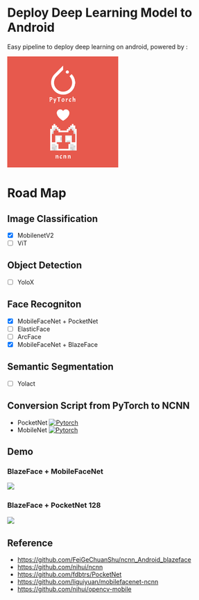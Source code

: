 # Deploy Deep Learning Model to Android 
Easy pipeline to deploy deep learning on android, powered by :
<p>
<img src="https://raw.githubusercontent.com/kikirizki/pytorch_to_android-ncnn/master/images/pytorch_ncnn.jpeg"  height="256" /> 

</p>

# Road Map
## Image Classification
- [x] MobilenetV2
- [ ] ViT
## Object Detection
- [ ] YoloX
## Face Recogniton
- [x] MobileFaceNet + PocketNet 
- [ ] ElasticFace
- [ ] ArcFace
- [x] MobileFaceNet + BlazeFace 
## Semantic Segmentation
- [ ] Yolact
## Conversion Script from PyTorch to NCNN
- PocketNet [![Pytorch](https://colab.research.google.com/assets/colab-badge.svg)](https://colab.research.google.com/github/kikirizki/pytorch_to_android-ncnn/blob/master/pytorch2ncnn/pytorch_pocketnet_to_ncnn.ipynb)
- MobileNet [![Pytorch](https://colab.research.google.com/assets/colab-badge.svg)](https://colab.research.google.com/github/kikirizki/pytorch_to_android-ncnn/blob/master/pytorch2ncnn/pytorch_mobilenet_to_ncnn.ipynb)
## Demo
### BlazeFace + MobileFaceNet
![](https://raw.githubusercontent.com/kikirizki/pytorch_to_android-ncnn/master/demos/blazeface_mobilefacenet.gif)
### BlazeFace + PocketNet 128
![](https://raw.githubusercontent.com/kikirizki/pytorch_to_android-ncnn/master/demos/blazeface_pocketnet.gif)
## Reference 
- https://github.com/FeiGeChuanShu/ncnn_Android_blazeface
- https://github.com/nihui/ncnn
- https://github.com/fdbtrs/PocketNet
- https://github.com/liguiyuan/mobilefacenet-ncnn
- https://github.com/nihui/opencv-mobile
